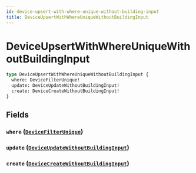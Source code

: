 ```yaml
---
id: device-upsert-with-where-unique-without-building-input
title: DeviceUpsertWithWhereUniqueWithoutBuildingInput
---
```


 # DeviceUpsertWithWhereUniqueWithoutBuildingInput





```graphql
type DeviceUpsertWithWhereUniqueWithoutBuildingInput {
  where: DeviceFilterUnique!
  update: DeviceUpdateWithoutBuildingInput!
  create: DeviceCreateWithoutBuildingInput!
}
```


## Fields

### `where` ([`DeviceFilterUnique`](/inputs/device-filter-unique))




### `update` ([`DeviceUpdateWithoutBuildingInput`](/inputs/device-update-without-building-input))




### `create` ([`DeviceCreateWithoutBuildingInput`](/inputs/device-create-without-building-input))






